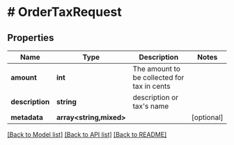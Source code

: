 # # OrderTaxRequest

## Properties

Name | Type | Description | Notes
------------ | ------------- | ------------- | -------------
**amount** | **int** | The amount to be collected for tax in cents |
**description** | **string** | description or tax&#39;s name |
**metadata** | **array<string,mixed>** |  | [optional]

[[Back to Model list]](../../README.md#models) [[Back to API list]](../../README.md#endpoints) [[Back to README]](../../README.md)
